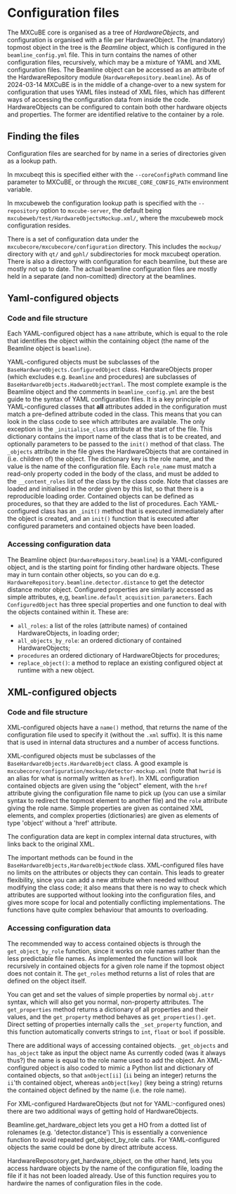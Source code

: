 # Configuration files

The MXCuBE core is organised as a tree of *HardwareObjects*,
and configuration is organised with a file per HardwareObject.
The (mandatory) topmost object in the tree is the *Beamline* object,
which is configured in the `beamline_config.yml` file.
This in turn contains the names of other configuration files,
recursively, which may be a mixture of YAML and XML configuration files.
The Beamline object can be accessed as an attribute of the HardwareRepository module
(`HardwareRepository.beamline`).
As of 2024-03-14 MXCuBE is in the middle of a change-over to a new system for configuration
that uses YAML files instead of XML files,
which has different ways of accessing the configuration data from inside the code.
HardwareObjects can be configured to contain both other hardware objects and properties.
The former are identified relative to the container by a role.

## Finding the files
Configuration files are searched for by name in a series of directories given as a lookup path.

In mxcubeqt this is specified either with the `--coreConfigPath` command line parameter to MXCuBE,
or through the `MXCUBE_CORE_CONFIG_PATH` environment variable.

In mxcubeweb the configuration lookup path is specified with the `--repository` option to `mxcube-server`,
the default being `mxcubeweb/test/HardwareObjectsMockup.xml/`,
where the mxcubeweb mock configuration resides.

There is a set of configuration data under the `mxcubecore/mxcubecore/configuration` directory.
This includes the `mockup/` directory
with `qt/` and `gphl/` subdirectories for mock mxcubeqt operation.
There is also a directory with configuration for each beamline,
but these are mostly not up to date.
The actual beamline configuration files are mostly held in a separate (and non-comitted) directory at the beamlines.

## Yaml-configured objects
### Code and file structure
Each YAML-configured object has a `name` attribute,
which is equal to the role that identifies the object within the containing object
(the name of the Beamline object is `beamline`).

YAML-configured objects must be subclasses of the `BaseHardwareObjects.ConfiguredObject` class.
HardwareObjects proper (which excludes e.g. `Beamline` and procedures)
are subclasses of `BaseHardwareObjects.HadwareObjectYaml`.
The most complete example is the Beamline object and the comments in `beamline_config.yml`
are the best guide to the syntax of YAML configuration files.
It is a key principle of YAML-configured classes that **all** attributes
added in the configuration must match a pre-defined attribute coded in the class.
This means that you can look in the class code to see which attributes are available.
The only exception is the `_initialise_class` attribute at the start of the file.
This dictionary contains the import name of the class that is to be created,
and optionally parameters to be passed to the `init()` method of that class.
The `_objects` attribute in the file gives the HardwareObjects that are contained in
(i.e. children of) the object.
The dictionary key is the role name, and the value is the name of the configuration file.
Each `role_name` must match a read-only property coded in the body of the class,
and must be added to the `__content_roles` list of the class by the class code.
Note that classes are loaded and initialised in the order given by this list,
so that there is a reproducible loading order.
Contained objects can be defined as procedures, so that they are added to the list of procedures.
Each YAML-configured class has an `_init()` method that is executed immediately after the object is created,
and an `init()` function that is executed after configured parameters and contained objects have been loaded.

### Accessing configuration data
The Beamline object (`HardwareRepository.beamline`) is a YAML-configured object,
and is the starting point for finding other hardware objects.
These may in turn contain other objects, so you can do e.g.
`HardwareRepository.beamline.detector.distance` to get the detector distance motor object.
Configured properties are similarly accessed as simple attributes, e,g, `beamline.default_acquisition_parameters`.
Each `ConfiguredObject` has three special properties and one function to deal with the objects contained within it.
These are:

- `all_roles`: a list of the roles (attribute names) of contained HardwareObjects, in loading order;
- `all_objects_by_role`: an ordered dictionary of contained HardwareObjects;
- `procedures` an ordered dictionary of HardwareObjects for procedures;
- `replace_object()`: a method to replace an existing configured object at runtime with a new object.

## XML-configured objects
### Code and file structure
XML-configured objects have a `name()` method,
that returns the name of the configuration file used to specify it (without the `.xml` suffix).
It is this name that is used in internal data structures and a number of access functions.

XML-configured objects must be subclasses of the `BaseHardwareObjects.HardwareObject` class.
A good example is `mxcubecore/configuration/mockup/detector-mockup.xml`
(note that `hwrid` is an alias for what is normally written as `href`).
In XML configuration contained objects are given using the "object" element,
with the `href` attribute giving the configuration file name to pick up
(you can use a similar syntax to redirect the topmost element to another file)
and the `role` attribute giving the role name.
Simple properties are given as contained XML elements,
and complex properties (dictionaries) are given as elements of type 'object' without a 'href' attribute.


The configuration data are kept in complex internal data structures,
with links back to the original XML.

The important methods can be found in the `BaseHardwareObjects,HardwareObjectNode` class.
XML-configured files have no limits on the attributes or objects they can contain.
This leads to greater flexibility, since you can add a new attribute when needed without modifying the class code;
it also means that there is no way to check which attributes are supported without looking into the configuration files,
and gives more scope for local and potentially conflicting implementations.
The functions have quite complex behaviour that amounts to overloading.

### Accessing configuration data

The recommended way to access contained objects is through the `get_object_by_role` function,
since it works on role names rather than the less predictable file names.
As implemented the function will look recursively in contained objects for a given role name
if the topmost object does not contain it.
The `get_roles` method returns a list of roles that are defined on the object itself.

You can get and set the values of simple properties by normal `obj.attr` syntax,
which will also get you normal, non-property attributes.
The `get_properties` method returns a dictionary of all properties and their values,
and the `get_property` method behaves as `get_properties().get`.
Direct setting of properties internally calls the `_set_property` function,
and this function automatically converts strings to `int`, `float` or `bool` if possible.

There are additional ways of accessing contained objects.
`_get_objects` and `has_object` take as input the object name
As currently coded (was it always thus?) the name is equal to the role name used to add the object.
An XML-configured object is also coded to mimic a Python list and dictionary of contained objects,
so that `anObject[ii]`
(`ii` being an integer) returns the `ii`'th contained object,
whereas `anObject[key]` (key being a string) returns the contained object defined by the name (i.e. the role name).

For XML-configured HardwareObjects (but not for YAML:-configured ones)
there are two additional ways of getting hold of HardwareObjects.

Beamline.get_hardware_object lets you get a HO from a dotted list of rolenames (e.g. 'detector.distance')
This is essentially a convenience function to avoid repeated get_object_by_role calls.
For YAML-configured objects the same could be done by direct attribute access.

HardwareReposotory.get_hardware_object, on the other hand,
lets you access hardware objects by the name of the configuration file,
loading the file if it has not been loaded already.
Use of this function requires you to hardwire the names of configuration files in the code.
